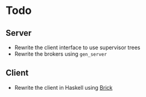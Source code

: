 # Todo

## Server
* Rewrite the client interface to use supervisor trees
* Rewrite the brokers using `gen_server`

## Client
* Rewrite the client in Haskell using [Brick](https://github.com/jtdaugherty/brick "Brick on GitHub")
